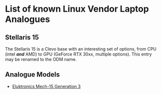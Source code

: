 # List of known Linux Vendor Laptop Analogues

## Stellaris 15

The Stellaris 15 is a Clevo base with an interesting set of options, from CPU (intel ***and*** AMD) to GPU (GeForce RTX 30xx, multiple options). This entry may be renamed to the ODM name.

## Analogue Models

* [Eluktronics Mech-15 Generation 3](https://www.eluktronics.com/MECH-15-G3)
